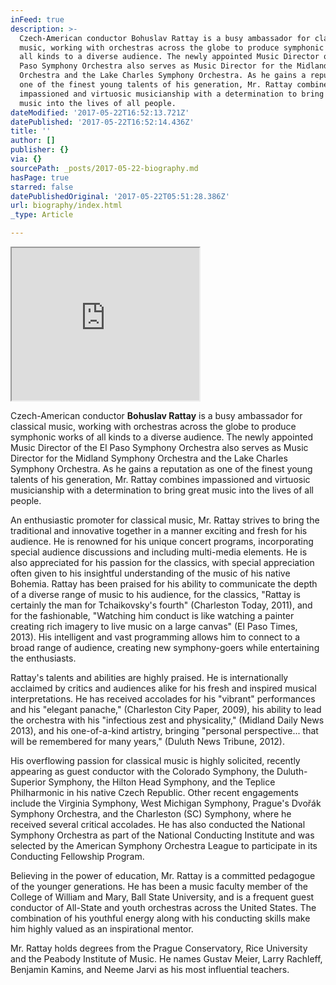 ```yaml
---
inFeed: true
description: >-
  Czech-American conductor Bohuslav Rattay is a busy ambassador for classical
  music, working with orchestras across the globe to produce symphonic works of
  all kinds to a diverse audience. The newly appointed Music Director of the El
  Paso Symphony Orchestra also serves as Music Director for the Midland Symphony
  Orchestra and the Lake Charles Symphony Orchestra. As he gains a reputation as
  one of the finest young talents of his generation, Mr. Rattay combines
  impassioned and virtuosic musicianship with a determination to bring great
  music into the lives of all people.
dateModified: '2017-05-22T16:52:13.721Z'
datePublished: '2017-05-22T16:52:14.436Z'
title: ''
author: []
publisher: {}
via: {}
sourcePath: _posts/2017-05-22-biography.md
hasPage: true
starred: false
datePublishedOriginal: '2017-05-22T05:51:28.386Z'
url: biography/index.html
_type: Article

---
```

<iframe src="https://the-grid.github.io/ed-userhtml/?g=eJxtUVuOFDEMvEodYJk7LAt_jEDABdyJZ2JtOo7s9Iya0-P0MD_ARxQlcj1c9faLU_nwurJJooakLW9pqOGjls0r3fCdxqAd4iAsm--gdSF3yjF0iZNqvAJcsW5xv-Cu9i7tiruMArVU2IdRwJOpO0ZhXKsujKHopqHH8H3tRZukA-3QC6hWBE_2OUfIcmNzBm1ZuCU-4WcQNb7XcNS7ShuccZ4W8EmMjyWCZsp9rvhGrvjxUNnx9ekqVOLf2W4cBv1v_NxvEpwlV2r5vwTxPUe-0DvjrZDVYPp37oRXx9ycpM0kjfs2aIi2KauNn14v0gKAXbeIcFDlNo44ShRw5cZ2gF5wttOzmqTrMlGQtc8ugi0fvm5iY9O50VGNUPMi_VFMJMqDbZX2cBEhLzZruxrTeAAQoerhqsoM6E8rnbVXPv0GniTRvg" height="244" style=""></iframe>

Czech-American conductor **Bohuslav Rattay** is a busy ambassador for classical music, working with orchestras across the globe to produce symphonic works of all kinds to a diverse audience. The newly appointed Music Director of the El Paso Symphony Orchestra also serves as Music Director for the Midland Symphony Orchestra and the Lake Charles Symphony Orchestra. As he gains a reputation as one of the finest young talents of his generation, Mr. Rattay combines impassioned and virtuosic musicianship with a determination to bring great music into the lives of all people.

An enthusiastic promoter for classical music, Mr. Rattay strives to bring the traditional and innovative together in a manner exciting and fresh for his audience. He is renowned for his unique concert programs, incorporating special audience discussions and including multi-media elements. He is also appreciated for his passion for the classics, with special appreciation often given to his insightful understanding of the music of his native Bohemia. Rattay has been praised for his ability to communicate the depth of a diverse range of music to his audience, for the classics, "Rattay is certainly the man for Tchaikovsky's fourth" (Charleston Today, 2011), and for the fashionable, "Watching him conduct is like watching a painter creating rich imagery to live music on a large canvas" (El Paso Times, 2013). His intelligent and vast programming allows him to connect to a broad range of audience, creating new symphony-goers while entertaining the enthusiasts.

Rattay's talents and abilities are highly praised. He is internationally acclaimed by critics and audiences alike for his fresh and inspired musical interpretations. He has received accolades for his "vibrant" performances and his "elegant panache," (Charleston City Paper, 2009), his ability to lead the orchestra with his "infectious zest and physicality," (Midland Daily News 2013), and his one-of-a-kind artistry, bringing "personal perspective... that will be remembered for many years," (Duluth News Tribune, 2012).

His overflowing passion for classical music is highly solicited, recently appearing as guest conductor with the Colorado Symphony, the Duluth-Superior Symphony, the Hilton Head Symphony, and the Teplice Philharmonic in his native Czech Republic. Other recent engagements include the Virginia Symphony, West Michigan Symphony, Prague's Dvořák Symphony Orchestra, and the Charleston (SC) Symphony, where he received several critical accolades. He has also conducted the National Symphony Orchestra as part of the National Conducting Institute and was selected by the American Symphony Orchestra League to participate in its Conducting Fellowship Program.

Believing in the power of education, Mr. Rattay is a committed pedagogue of the younger generations. He has been a music faculty member of the College of William and Mary, Ball State University, and is a frequent guest conductor of All-State and youth orchestras across the United States. The combination of his youthful energy along with his conducting skills make him highly valued as an inspirational mentor.

Mr. Rattay holds degrees from the Prague Conservatory, Rice University and the Peabody Institute of Music. He names Gustav Meier, Larry Rachleff, Benjamin Kamins, and Neeme Jarvi as his most influential teachers.